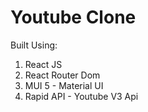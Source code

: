 # Youtube Clone

Built Using:
1. React JS
2. React Router Dom
3. MUI 5 - Material UI
4. Rapid API - Youtube V3 Api